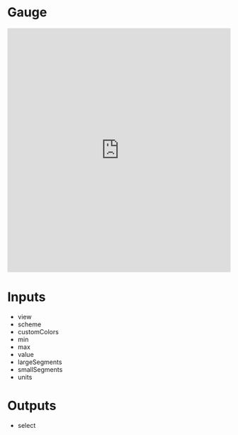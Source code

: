 # Gauge

<iframe width="100%" height="550" frameborder="0" src="https://embed.plnkr.co/MylIDCFIpzg1oH5tatDs?show=preview"></iframe>

# Inputs
* view
* scheme
* customColors
* min
* max
* value
* largeSegments
* smallSegments
* units

# Outputs
* select
